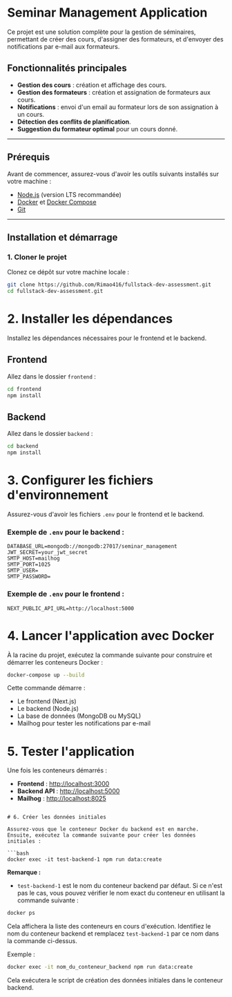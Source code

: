 # Seminar Management Application

Ce projet est une solution complète pour la gestion de séminaires, permettant de créer des cours, d'assigner des formateurs, et d'envoyer des notifications par e-mail aux formateurs.

## Fonctionnalités principales
- **Gestion des cours** : création et affichage des cours.
- **Gestion des formateurs** : création et assignation de formateurs aux cours.
- **Notifications** : envoi d'un email au formateur lors de son assignation à un cours.
- **Détection des conflits de planification**.
- **Suggestion du formateur optimal** pour un cours donné.

---

## Prérequis
Avant de commencer, assurez-vous d'avoir les outils suivants installés sur votre machine :
- [Node.js](https://nodejs.org/) (version LTS recommandée)
- [Docker](https://www.docker.com/) et [Docker Compose](https://docs.docker.com/compose/)
- [Git](https://git-scm.com/)

---

## Installation et démarrage

### 1. Cloner le projet
Clonez ce dépôt sur votre machine locale :
```bash
git clone https://github.com/Rimao416/fullstack-dev-assessment.git
cd fullstack-dev-assessment.git
```
# 2. Installer les dépendances

Installez les dépendances nécessaires pour le frontend et le backend.

## Frontend

Allez dans le dossier `frontend` :

```bash
cd frontend
npm install
```

## Backend

Allez dans le dossier `backend` :

```bash
cd backend
npm install
```

# 3. Configurer les fichiers d'environnement

Assurez-vous d'avoir les fichiers `.env` pour le frontend et le backend.

### Exemple de `.env` pour le backend :

```env
DATABASE_URL=mongodb://mongodb:27017/seminar_management
JWT_SECRET=your_jwt_secret
SMTP_HOST=mailhog
SMTP_PORT=1025
SMTP_USER=
SMTP_PASSWORD=
```

### Exemple de `.env` pour le frontend :

```env
NEXT_PUBLIC_API_URL=http://localhost:5000
```

# 4. Lancer l'application avec Docker

À la racine du projet, exécutez la commande suivante pour construire et démarrer les conteneurs Docker :

```bash
docker-compose up --build
```

Cette commande démarre :

- Le frontend (Next.js)
- Le backend (Node.js)
- La base de données (MongoDB ou MySQL)
- Mailhog pour tester les notifications par e-mail

# 5. Tester l'application

Une fois les conteneurs démarrés :

- **Frontend** : [http://localhost:3000](http://localhost:3000)
- **Backend API** : [http://localhost:5000](http://localhost:5000)
- **Mailhog** : [http://localhost:8025](http://localhost:8025)

```

# 6. Créer les données initiales

Assurez-vous que le conteneur Docker du backend est en marche. Ensuite, exécutez la commande suivante pour créer les données initiales :

```bash
docker exec -it test-backend-1 npm run data:create
```

**Remarque :**  

- `test-backend-1` est le nom du conteneur backend par défaut. Si ce n'est pas le cas, vous pouvez vérifier le nom exact du conteneur en utilisant la commande suivante :

```bash
docker ps
```

Cela affichera la liste des conteneurs en cours d'exécution. Identifiez le nom du conteneur backend et remplacez `test-backend-1` par ce nom dans la commande ci-dessus.

Exemple :

```bash
docker exec -it nom_du_conteneur_backend npm run data:create
```

Cela exécutera le script de création des données initiales dans le conteneur backend.
